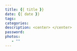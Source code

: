 ```yaml
---
title: {{ title }}
date: {{ date }}
tags:
categories:
description: <center> </center>
password:
photos:
   - ""
---
```

